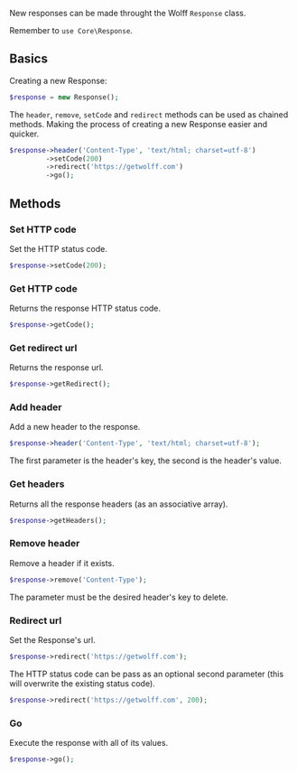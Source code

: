 New responses can be made throught the Wolff `Response` class. 

Remember to `use Core\Response`.

## Basics

Creating a new Response:

```php
$response = new Response();
```

The `header`, `remove`, `setCode` and `redirect` methods can be used as chained methods.
Making the process of creating a new Response easier and quicker.

```php
$response->header('Content-Type', 'text/html; charset=utf-8')
         ->setCode(200)
         ->redirect('https://getwolff.com')
         ->go();
```

## Methods

### Set HTTP code

Set the HTTP status code.

```php
$response->setCode(200);
```

### Get HTTP code

Returns the response HTTP status code.

```php
$response->getCode();
```

### Get redirect url

Returns the response url.

```php
$response->getRedirect();
```

### Add header

Add a new header to the response.

```php
$response->header('Content-Type', 'text/html; charset=utf-8');
```

The first parameter is the header's key, the second is the header's value.

### Get headers

Returns all the response headers (as an associative array).

```php
$response->getHeaders();
```

### Remove header

Remove a header if it exists.

```php
$response->remove('Content-Type');
```

The parameter must be the desired header's key to delete.

### Redirect url

Set the Response's url. 

```php
$response->redirect('https://getwolff.com');
```

The HTTP status code can be pass as an optional second parameter (this will overwrite the existing status code).

```php
$response->redirect('https://getwolff.com', 200);
```

### Go

Execute the response with all of its values.

```php
$response->go();
```